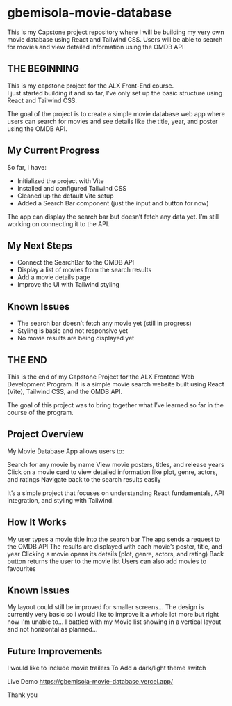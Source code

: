 # gbemisola-movie-database
This is my Capstone project repository where I will be building my very own movie database using React and Tailwind CSS. Users will be able to search for movies and view detailed information using the OMDB API

## THE BEGINNING 
This is my capstone project for the ALX Front-End course.  
I just started building it and so far, I’ve only set up the basic structure using React and Tailwind CSS.

The goal of the project is to create a simple movie database web app where users can search for movies and see details like the title, year, and poster using the OMDB API.

## My Current Progress
So far, I have:
- Initialized the project with Vite  
- Installed and configured Tailwind CSS
- Cleaned up the default Vite setup  
- Added a Search Bar component (just the input and button for now)

The app can display the search bar but doesn’t fetch any data yet. I’m still working on connecting it to the API.


## My Next Steps
- Connect the SearchBar to the OMDB API  
- Display a list of movies from the search results  
- Add a movie details page  
- Improve the UI with Tailwind styling


## Known Issues
- The search bar doesn’t fetch any movie yet (still in progress)  
- Styling is basic and not responsive yet  
- No movie results are being displayed yet

## THE END
This is the end of my Capstone Project for the ALX Frontend Web Development Program.
It is a simple movie search website built using React (Vite), Tailwind CSS, and the OMDB API.

The goal of this project was to bring together what I’ve learned so far in the course of the program.

## Project Overview

My Movie Database App allows users to:

Search for any movie by name
View movie posters, titles, and release years
Click on a movie card to view detailed information like plot, genre, actors, and ratings
Navigate back to the search results easily

It’s a simple project that focuses on understanding React fundamentals, API integration, and styling with Tailwind.

## How It Works
My user types a movie title into the search bar
The app sends a request to the OMDB API
The results are displayed with each movie’s poster, title, and year
Clicking a movie opens its details (plot, genre, actors, and rating)
Back button returns the user to the movie list
Users can also add movies to favourites

## Known Issues

My layout could still be improved for smaller screens...
The design is currently very basic so i would like to improve it a whole lot more but right now I'm unable to...
I battled with my Movie list showing in a vertical layout and not horizontal as planned...

## Future Improvements
I would like to include movie trailers
To Add a dark/light theme switch

Live Demo
https://gbemisola-movie-database.vercel.app/

Thank you



